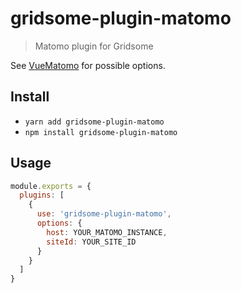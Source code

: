 # gridsome-plugin-matomo  

> Matomo plugin for Gridsome

See [VueMatomo](https://github.com/AmazingDreams/vue-matomo/blob/master/README.md) for possible options.

## Install
- `yarn add gridsome-plugin-matomo`
- `npm install gridsome-plugin-matomo`

## Usage

```js
module.exports = {
  plugins: [
    {
      use: 'gridsome-plugin-matomo',
      options: {
        host: YOUR_MATOMO_INSTANCE,
        siteId: YOUR_SITE_ID
      }
    }
  ]
}
```

